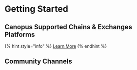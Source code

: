 # Getting Started

## Canopus Supported Chains & Exchanges Platforms

{% hint style="info" %}
[Learn More](https://canopus.network/chains-and-exchange-platforms/)
{% endhint %}

## Community Channels



